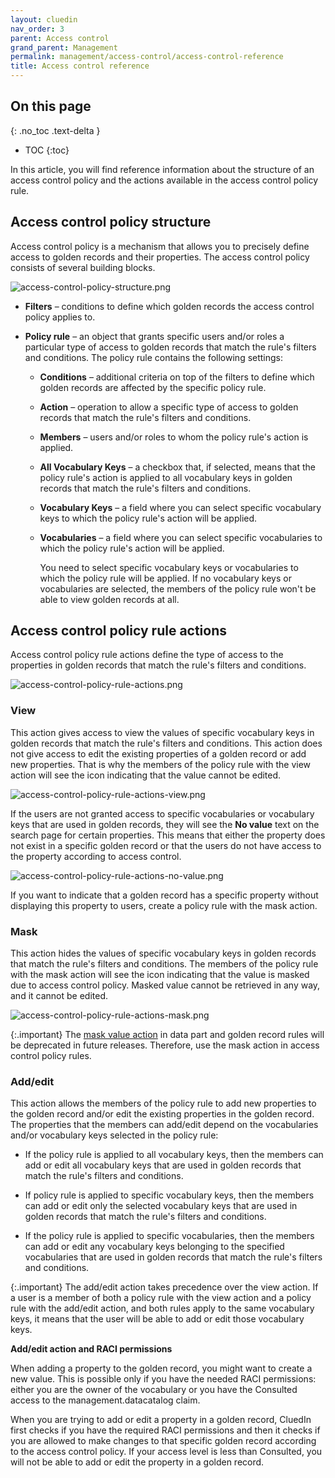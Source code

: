 ```yaml
---
layout: cluedin
nav_order: 3
parent: Access control
grand_parent: Management
permalink: management/access-control/access-control-reference
title: Access control reference
---
```

## On this page
{: .no_toc .text-delta }
- TOC
{:toc}

In this article, you will find reference information about the structure of an access control policy and the actions available in the access control policy rule.

## Access control policy structure

Access control policy is a mechanism that allows you to precisely define access to golden records and their properties. The access control policy consists of several building blocks.

![access-control-policy-structure.png](../../assets/images/management/access-control/access-control-policy-structure.png)

- **Filters** – conditions to define which golden records the access control policy applies to.

- **Policy rule** – an object that grants specific users and/or roles a particular type of access to golden records that match the rule's filters and conditions. The policy rule contains the following settings:

    - **Conditions** – additional criteria on top of the filters to define which golden records are affected by the specific policy rule.

    - **Action** – operation to allow a specific type of access to golden records that match the rule's filters and conditions.

    - **Members** – users and/or roles to whom the policy rule's action is applied.

    - **All Vocabulary Keys** – a checkbox that, if selected, means that the policy rule's action is applied to all vocabulary keys in golden records that match the rule's filters and conditions.

    - **Vocabulary Keys** – a field where you can select specific vocabulary keys to which the policy rule's action will be applied.

    - **Vocabularies** – a field where you can select specific vocabularies to which the policy rule's action will be applied.

        You need to select specific vocabulary keys or vocabularies to which the policy rule will be applied. If no vocabulary keys or vocabularies are selected, the members of the policy rule won't be able to view golden records at all.

## Access control policy rule actions

Access control policy rule actions define the type of access to the properties in golden records that match the rule's filters and conditions.

![access-control-policy-rule-actions.png](../../assets/images/management/access-control/access-control-policy-rule-actions.png)

### View

This action gives access to view the values of specific vocabulary keys in golden records that match the rule's filters and conditions. This action does not give access to edit the existing properties of a golden record or add new properties. That is why the members of the policy rule with the view action will see the icon indicating that the value cannot be edited.

![access-control-policy-rule-actions-view.png](../../assets/images/management/access-control/access-control-policy-rule-actions-view.png)

If the users are not granted access to specific vocabularies or vocabulary keys that are used in golden records, they will see the **No value** text on the search page for certain properties. This means that either the property does not exist in a specific golden record or that the users do not have access to the property according to access control.

![access-control-policy-rule-actions-no-value.png](../../assets/images/management/access-control/access-control-policy-rule-actions-no-value.png)

If you want to indicate that a golden record has a specific property without displaying this property to users, create a policy rule with the mask action.

### Mask

This action hides the values of specific vocabulary keys in golden records that match the rule's filters and conditions. The members of the policy rule with the mask action will see the icon indicating that the value is masked due to access control policy. Masked value cannot be retrieved in any way, and it cannot be edited.

![access-control-policy-rule-actions-mask.png](../../assets/images/management/access-control/access-control-policy-rule-actions-mask.png)

{:.important}
The [mask value action](/management/rules/rules-reference) in data part and golden record rules will be deprecated in future releases. Therefore, use the mask action in access control policy rules.


### Add/edit

This action allows the members of the policy rule to add new properties to the golden record and/or edit the existing properties in the golden record. The properties that the members can add/edit depend on the vocabularies and/or vocabulary keys selected in the policy rule:

- If the policy rule is applied to all vocabulary keys, then the members can add or edit all vocabulary keys that are used in golden records that match the rule's filters and conditions.

- If policy rule is applied to specific vocabulary keys, then the members can add or edit only the selected vocabulary keys that are used in golden records that match the rule's filters and conditions.

- If the policy rule is applied to specific vocabularies, then the members can add or edit any vocabulary keys belonging to the specified vocabularies that are used in golden records that match the rule's filters and conditions.

{:.important}
The add/edit action takes precedence over the view action. If a user is a member of both a policy rule with the view action and a policy rule with the add/edit action, and both rules apply to the same vocabulary keys, it means that the user will be able to add or edit those vocabulary keys. 

**Add/edit action and RACI permissions**

When adding a property to the golden record, you might want to create a new value. This is possible only if you have the needed RACI permissions: either you are the owner of the vocabulary or you have the Consulted access to the management.datacatalog claim.

When you are trying to add or edit a property in a golden record, CluedIn first checks if you have the required RACI permissions and then it checks if you are allowed to make changes to that specific golden record according to the access control policy. If your access level is less than Consulted, you will not be able to add or edit the property in a golden record.